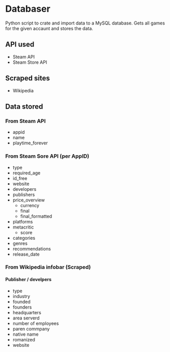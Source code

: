 # Databaser
Python script to crate and import data to a MySQL database. Gets all games for the given accaunt and stores the data.

## API used
- Steam API
- Steam Store API

## Scraped sites
- Wikipedia

## Data stored
### From Steam API
- appid
- name
- playtime_forever

### From Steam Sore API (per AppID)
- type
- required_age
- id_free
- website
- developers
- publishers
- price_overview
    - currency
    - final
    - final_formatted
- platforms
- metacritic
    - score
- categories
- genres
- recommendations
- release_date

### From Wikipedia infobar (Scraped)
#### Publisher / develpers
- type
- industry
- founded
- founders
- headquarters
- area serverd
- number of employees
- paren commpany
- native name
- romanized
- website